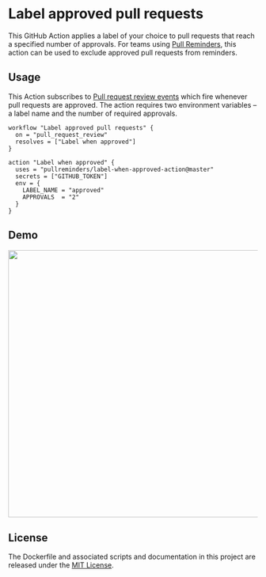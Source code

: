 # Label approved pull requests

This GitHub Action applies a label of your choice to pull requests that reach a specified number of approvals. For teams using [Pull Reminders](https://pullreminders.com), this action can be used to exclude approved pull requests from reminders.

## Usage

This Action subscribes to [Pull request review events](https://developer.github.com/v3/activity/events/types/#pullrequestreviewevent) which fire whenever pull requests are approved. The action requires two environment variables – a label name and the number of required approvals.

```workflow
workflow "Label approved pull requests" {
  on = "pull_request_review"
  resolves = ["Label when approved"]
}

action "Label when approved" {
  uses = "pullreminders/label-when-approved-action@master"
  secrets = ["GITHUB_TOKEN"]
  env = {
    LABEL_NAME = "approved"
    APPROVALS  = "2"
  }
}
```

## Demo

<img src="https://github.com/pullreminders/label-when-approved-action/raw/master/docs/images/example.png" width="540">


## License

The Dockerfile and associated scripts and documentation in this project are released under the [MIT License](LICENSE).
